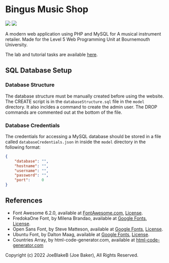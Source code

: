 # Bingus Music Shop

![](https://img.shields.io/badge/Lines_of_PHP-3263-blue)
![](https://img.shields.io/badge/Total_Lines_of_Code-4539-blue)

A modern web application using PHP and MySQL for A musical instrument retailer. Made for the Level 5 Web Programming Unit at Bournemouth University.

The lab and tutorial tasks are available [here](https://github.com/JoeBlakeB/WebProgramming2022).

## SQL Database Setup

### Database Structure

The database structure must be manually created before using the website. The CREATE script is in the `databaseStructure.sql` file in the `model` directory. It also incldes a command to create the admin user. The DROP commands are commented out at the bottom of the file.

### Database Credentials

The credentials for accessing a MySQL database should be stored in a file called `databaseCredentials.json` in inside the `model` directory in the following format:

```json
{
    "database": "",
    "hostname": "",
    "username": "",
    "password": "",
    "port":     0
}
```

## References
  - Font Awesome 6.2.0, available at [FontAwesome.com](https://fontawesome.com/), [License](https://github.com/JoeBlakeB/BingusMusicShop/blob/main/static/fontawesome/LICENSE.txt).
  - FredokaOne Font, by Milena Brandao, available at [Google Fonts](https://fonts.google.com/specimen/Fredoka+One), [License](https://github.com/JoeBlakeB/BingusMusicShop/blob/main/static/fonts/FredokaOne.txt).
  - Open Sans Font, by Steve Matteson, available at [Google Fonts](https://fonts.google.com/specimen/Open+Sans), [License](https://github.com/JoeBlakeB/BingusMusicShop/blob/main/static/fonts/OpenSans.txt).
  - Ubuntu Font, by Dalton Maag, available at [Google Fonts](https://fonts.google.com/specimen/Ubuntu), [License](https://github.com/JoeBlakeB/BingusMusicShop/blob/main/static/fonts/UbuntuBold.txt).
  - Countries Array, by html-code-generator.com, available at [html-code-generator.com](https://www.html-code-generator.com/php/array/country-names)

Copyright (c) 2022 JoeBlakeB (Joe Baker), All Rights Reserved.